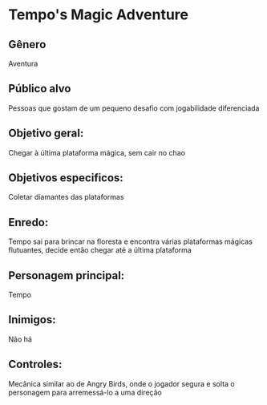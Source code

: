 # Tempo's Magic Adventure

## Gênero
Aventura

## Público alvo
Pessoas que gostam de um pequeno desafio com jogabilidade diferenciada

## Objetivo geral:
Chegar à última plataforma mágica, sem cair no chao

## Objetivos especificos:
Coletar diamantes das plataformas

## Enredo:
Tempo sai para brincar na floresta e encontra várias plataformas mágicas flutuantes, decide então chegar até a última plataforma

## Personagem principal:
Tempo

## Inimigos:
Não há

## Controles:
Mecânica similar ao de Angry Birds, onde o jogador segura e solta o personagem para arremessá-lo a uma direção
